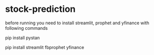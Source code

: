 # stock-prediction
before running you need to install streamlit, prophet and yfinance with following commands

pip install pystan 

pip install streamlit fbprophet yfinance
